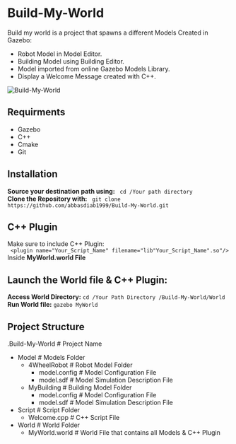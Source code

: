 # Build-My-World
Build my world is a project that spawns a different Models Created in Gazebo:
- Robot Model  in Model Editor.
- Building Model  using Building Editor.
- Model imported from online Gazebo Models Library.
- Display a Welcome Message created with C++.
  
![Build-My-World](https://github.com/abbasdiab1999/Build-My-World/assets/137702684/357faf83-9455-4f9e-b96a-0596f3b5383f)


## Requirments
- Gazebo
- C++
- Cmake
- Git

## Installation
**Source your destination path using:**  ` cd /Your path directory`     
**Clone the Repository with:** ` git clone https://github.com/abbasdiab1999/Build-My-World.git`  

## C++ Plugin
Make sure to include C++ Plugin:  
` <plugin name="Your_Script_Name" filename="lib"Your_Script_Name".so"/>`   
Inside **MyWorld.world File**

## Launch the World file & C++ Plugin:  
**Access World Directory:** ` cd /Your Path Directory /Build-My-World/World `  
**Run World file:** ` gazebo MyWorld `  

## Project Structure
.Build-My-World                    # Project Name  
- Model                            # Models Folder  
  - 4WheelRobot                    # Robot Model Folder  
    - model.config                 # Model Configuration File  
    - model.sdf                    # Model Simulation Description File  
  - MyBuilding                     # Building Model Folder
    - model.config                 # Model Configuration File  
    - model.sdf                    # Model Simulation Description File  
- Script                           # Script Folder  
    - Welcome.cpp                  # C++ Script File  
- World                            # World Folder  
  - MyWorld.world                  # World File that contains all Models & C++ Plugin  

